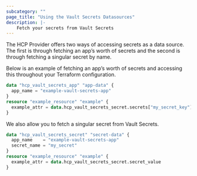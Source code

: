 ```yaml
---
subcategory: ""
page_title: "Using the Vault Secrets Datasources"
description: |-
    Fetch your secrets from Vault Secrets
---
```


The HCP Provider offers two ways of accessing secrets as a data source. The first is through fetching an app’s worth of secrets and the second is through fetching a singular secret by name.

Below is an example of fetching an app’s worth of secrets and accessing this throughout your Terraform configuration.

```terraform
data "hcp_vault_secrets_app" "app-data" {
  app_name = "example-vault-secrets-app"
}
resource "example_resource" "example" {
  example_attr = data.hcp_vault_secrets_secret.secrets["my_secret_key"]
}
```

We also allow you to fetch a singular secret from Vault Secrets.

```terraform
data "hcp_vault_secrets_secret" "secret-data" {
  app_name    = "example-vault-secrets-app"
  secret_name = "my_secret"
}
resource "example_resource" "example" {
  example_attr = data.hcp_vault_secrets_secret.secret_value
}
```

